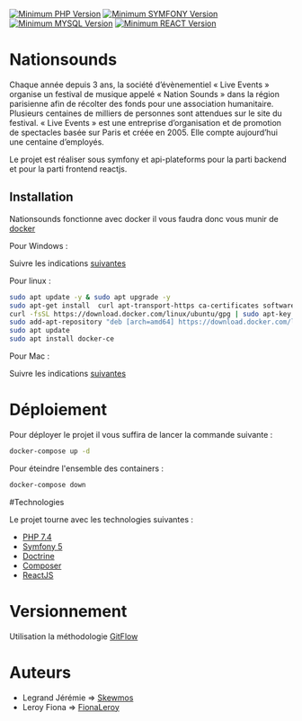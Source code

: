 [![Minimum PHP Version](https://img.shields.io/badge/php-%3E%3D%207.2.5-8892BF.svg)](https://php.net/)
[![Minimum SYMFONY Version](https://img.shields.io/badge/Symfony-5-blueviolet)](https://symfony.com/doc/current/index.html)
[![Minimum MYSQL Version](https://img.shields.io/badge/MYSQL-5.7-blue)](https://dev.mysql.com/doc/refman/5.7/en/)
[![Minimum REACT Version](https://img.shields.io/badge/React-v17.0.1-brightgreen)](https://reactjs.org/docs/getting-started.html)


# Nationsounds

Chaque année depuis 3 ans, la société d’évènementiel « Live Events » organise un festival de musique
appelé « Nation Sounds » dans la région parisienne afin de récolter des fonds pour une association
humanitaire. Plusieurs centaines de milliers de personnes sont attendues sur le site du festival. « Live
Events » est une entreprise d’organisation et de promotion de spectacles basée sur Paris et créée en
2005. Elle compte aujourd’hui une centaine d’employés. 

Le projet est réaliser sous symfony et api-plateforms pour la parti backend et pour la parti frontend reactjs.

## Installation
Nationsounds fonctionne avec docker il vous faudra donc vous munir de [docker](https://www.docker.com/)

Pour Windows : 

Suivre les indications [suivantes](https://docs.docker.com/docker-for-windows/install/)

Pour linux : 

```bash
sudo apt update -y & sudo apt upgrade -y
sudo apt-get install  curl apt-transport-https ca-certificates software-properties-common
curl -fsSL https://download.docker.com/linux/ubuntu/gpg | sudo apt-key add -
sudo add-apt-repository "deb [arch=amd64] https://download.docker.com/linux/ubuntu $(lsb_release -cs) stable"
sudo apt update
sudo apt install docker-ce
```

Pour Mac : 

Suivre les indications [suivantes](https://docs.docker.com/docker-for-mac/install/)

# Déploiement

Pour déployer le projet il vous suffira de lancer la commande suivante : 

```bash
docker-compose up -d
```

Pour éteindre l'ensemble des containers :

```bash
docker-compose down 
```

#Technologies

Le projet tourne avec les technologies suivantes : 

  - [PHP 7.4](php.net)
  - [Symfony 5](https://symfony.com/5)
  - [Doctrine](https://symfony.com/doc/current/doctrine.html)
  - [Composer](https://getcomposer.org/doc/)
  - [ReactJS](https://reactjs.org/)

# Versionnement

 Utilisation la méthodologie [GitFlow](https://danielkummer.github.io/git-flow-cheatsheet/) 
 
# Auteurs

  - Legrand Jérémie => [Skewmos](https://github.com/Skewmos)
  - Leroy Fiona => [FionaLeroy](https://github.com/FionaLeroy)
